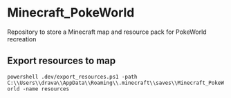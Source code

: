 # Minecraft_PokeWorld
Repository to store a Minecraft map and resource pack for PokeWorld recreation


## Export resources to map

`powershell .dev/export_resources.ps1 -path C:\\Users\\drava\\AppData\\Roaming\\.minecraft\\saves\\Minecraft_PokeWorld -name resources`